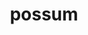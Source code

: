 ---
title: possum
meaning: to be able
ch: [five, seventeen, ss, ss2, 7r]
pos: verb
inf: posse
thirdpp: potuī
conjugation: irregular
derivative: possible
six: y
---